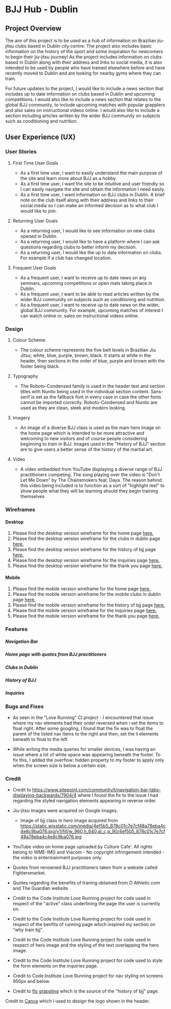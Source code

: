 # BJJ Hub - Dublin

## Project Overview

The aim of this project is to be used as a hub of information on Brazilian jiu-jitsu clubs based in Dublin city centre. The project also includes basic information on the history of the sport and some inspiration for newcomers to begin their jiu-jitsu journey! As the project includes information on clubs based in Dublin along with their address and links to social media, it is also intended to be used by people who have trained elsewhere before and have recently moved to Dublin and are looking for nearby gyms where they can train.

For future updates to the project, I would like to include a news section that includes up to date information on clubs based in Dublin and upcoming competitions. I would also like to include a news section that relates to the global BJJ community, to include upcoming matches with popular grapplers and also sales on instructional videos online. I would also like to include a section including articles written by the wider BJJ community on subjects such as conditioning and nutrition.

## User Experience (UX)

### User Stories

1. First Time User Goals
    * As a first time user, I want to easily understand the main purpose of the site and learn more about BJJ as a hobby.
    * As a first time user, I want the site to be intuitive and user friendly so I can easily navigate the site and obtain the information I need easily.
    * As a first time user, I want information on BJJ clubs in Dublin. A brief note on the club itself along with their address and links to their social media so I can make an informed decision as to what club I would like to join. 

2.  Returning User Goals
    * As a returning user, I would like to see information on new clubs opened in Dublin.
    * As a returning user, I would like to have a platform where I can ask questions regarding clubs to better inform my decision.
    * As a returning user, I would like the up to date information on clubs. For example if a club has changed location.

3. Frequent User Goals
    * As a frequent user, I want to receive up to date news on any seminars, upcoming competitions or open mats taking place in Dublin.
    * As a frequent user, I want to be able to read articles written by the wider BJJ community on subjects such as conditioning and nutrition.
    * As a frequent user, I want to receive up to date news on the wider, global BJJ community. For example, upcoming matches of interest I can watch online or, sales on instructional videos online.

### Design

1. Colour Scheme
    * The colour scheme represents the five belt levels in Brazilian Jiu Jitsu; white, blue, purple, brown, black. It starts at white in the header, then sections in the order of blue, purple and brown with the footer being black.

2. Typography
    * The Roboto-Condensed family is used in the header text and section titles with Nunito being used in the individual section content. Sans-serif is set as the fallback font in every case in case the other fonts cannot be imported correctly. Roboto-Condensed and Nunito are used as they are clean, sleek and modern looking.

3.  Imagery
    * An image of a diverse BJJ class is used as the main hero image on the home page which is intended to be more attractive and welcoming to new visitors and of course people considering beginning to train in BJJ. Images used in the "History of BJJ" section are to give users a better sense of the history of the martial art.

4. Video
    * A video embedded from YouTube displaying a diverse range of BJJ practitioners competing. The song playing over the video is "Don't Let Me Down" by The Chainsmokers feat. Daya. The reason behind this video being included is to function as a sort of "highlight reel" to show people what they will be learning should they begin training themselves
    
### Wireframes

#### Desktop

1. Please find the desktop version wireframe for the home page [here.](/assets/wireframes/desktop/home.png)
2. Please find the desktop version wireframe for the  clubs in dublin page [here.](/assets/wireframes/desktop/clubs-in-dublin.png)
3. Please find the desktop version wireframe for the history of bjj page [here.](/assets/wireframes/desktop/history-of-bjj.png)
4. Please find the desktop version wireframe for the inquiries page [here.](/assets/wireframes/desktop/inquiries.png)
5. Please find the desktop version wireframe for the  thank you page [here.](/assets/wireframes/desktop/thank-you.png)

#### Mobile

1. Please find the mobile version wireframe for the  home page [here.](/assets/wireframes/mobile/home-mobile.png)
2. Please find the mobile version wireframe for the mobile clubs in dublin page [here.](/assets/wireframes/mobile/clubs-mobile.png)
3. Please find the mobile version wireframe for the history of bjj page [here.](/assets/wireframes/mobile/history-mobile.png)
4. Please find the mobile version wireframe for the inquiries page [here.](/assets/wireframes/mobile/inquiries-mobile.png)
5. Please find the mobile version wireframe for the  thank you page [here.](/assets/wireframes/mobile/thanks-mobile.png)


### Features

##### Navigation Bar

##### Home page with quotes from BJJ practitioners

##### Clubs in Dublin 

##### History of BJJ

##### Inquiries


### Bugs and Fixes

- As seen in the "Love Running" CI project - I encountered that issue where my nav elements had their order reversed when i set the items to float right. After some googling, I found that the fix was to float the parent of the listed nav items to the right and then, set the li elements beneath to float to the left. 

- While writing the media queries for smaller devices, I was having an issue where a lot of white space was appearing beneath the footer. To fix this, I added the overflow: hidden property to my footer to apply only when the screen size is below a certain size.

### Credit

- Credit to https://www.sitepoint.com/community/t/navigation-bar-tabs-displaying-backwards/7904/4 where I found the fix to the issue I had regarding the styled navigation elements appearing in reverse order.

- Jiu-jitsu images were acquired on Google images.
    - Image of bjj class in hero image acquired from https://static.wixstatic.com/media/4ef5b5_878c01c7e7cf48a78eba4c4e8c9ba076.jpg/v1/fill/w_960,h_640,al_c,q_90/4ef5b5_878c01c7e7cf48a78eba4c4e8c9ba076.jpg

- YouTube video on home page uploaded by Culture Cafe'. All rights belong to WME-IMG and Viacom - No copyright infringement intended - the video is entermainment purposes only.

- Quotes from renowned BJJ practitioners taken from a website called Fightersmarket.

- Quotes regarding the benefits of traning obtained from O Athletic.com and The Guardian website

- Credit to the Code Institute Love Running project for code used in respect of the "active" class underlining the page the user is currently on.

- Credit to the Code Institute Love Running project for code used in respect of the benfits of running page which inspired my section on "why train bjj".

- Credit to the Code Institute Love Running project for code used in respect of hero image and the styling of the text overlapping the hero image.

- Credit to the Code Institute Love Running project for code used to style the form elements on the inquiries page.

- Credit to Code Institute Love Running project for nav styling on screens 950px and below.

- Credit to [flo grappling](https://www.flograppling.com/articles/6744662-the-history-of-brazilian-jiu-jitsu) which is the source of the "history of bjj" page.

Credit to [Canva](https://www.canva.com/tools/logo-maker-q1/?utm_source=google_sem&utm_medium=cpc&utm_campaign=REV_UK_EN_CanvaPro_Logo_EM&utm_term=REV_UK_EN_CanvaPro_Create+Logo_EM&gclsrc=aw.ds&&gclid=Cj0KCQiAq7COBhC2ARIsANsPATEeQJoN4xeqLm9OEQP9CWOR_wikL-DmAb0Gw58R_b1Jlf2s37o0mJ0aAmL3EALw_wcB) which I used to design the logo shown in the header.